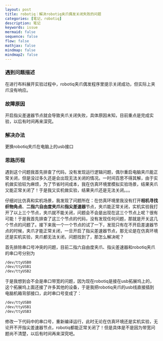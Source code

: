 ```yaml
---
layout: post
title: robotiq｜解决robotiq夹爪偶发关闭失败的问题
categories: [笔记，robotiq]
description: 笔记
keywords: issue
mermaid: false
sequence: false
flow: false
mathjax: false
mindmap: false
mindmap2: false
---
```

### 遇到问题描述 ###

在进行布料展开实验过程中，robotiq夹爪偶发程序里提示关闭成功，但实际上夹爪没有响应。

### 故障原因 ###

开启指尖差速器节点就会导致夹爪关闭失败，具体原因未知，目前重点是完成实验，以后有时间再来深究。

### 解决办法 ###

更换robotiq夹爪在电脑上的usb接口

### 思路历程 ###
遇到这个问题我首先排查了代码，没有发现运行逻辑问题，偶尔重启电脑夹爪能正常关闭，但是没过多久还是会出现无法关闭的情况。一时间百思不得其解，由于实机做实验较为麻烦，为了节省时间成本，我在仿真环境里模拟实验场景，结果夹爪又能正常关闭了！于是我又实机做实验，结果夹爪还是无法关闭。。。

仔细对比仿真和实机场景，我发现了问题所在：在仿真环境里我没有打开**相机寻找织物角点**、**二指六自由度夹爪**和**指尖差速器**节点，夹爪能正常关闭，实机实验我打开了以上三个节点，夹爪就不能关闭，问题会不会是出现在这三个节点上呢？很有可能！于是我首先排查了这三个节点的代码，没有发现任何问题，那就是开关这几个节点的问题了。接下来我一个一个节点的试了一下，发现只有在不开启差速器节点的时候，夹爪才能正常关闭，一旦开启了指尖差速器节点，那无论是在仿真环境还是实机实验，夹爪都无法关闭，问题找到了，那怎么解决呢？

首先排除串口号冲突的问题，目前二指六自由度夹爪、指尖差速器和robotiq夹爪的串口号分别为
```sh
/dev/ttyUSB0
/dev/ttyUSB1
/dev/ttyUSB2
```

于是我想到会不会是串口带宽的问题，因为现在robotiq是接在usb拓展坞上的，这个拓展坞上面还接了许多其他的设备，于是我把robotiq夹爪的usb线直接插到电脑机箱背部接口，此时串口号变成了：
```sh
/dev/ttyUSB0
/dev/ttyUSB1
/dev/ttyUSB3
```

修改一下代码中的串口号，重新编译运行，此时无论在仿真环境还是实机实验，无论开不开指尖差速器节点，robotiq都能正常关闭了！但是具体是不是因为带宽问题尚不清楚，以后有时间再来深究吧。